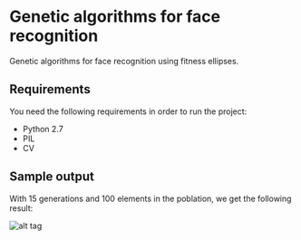 # Genetic algorithms for face recognition

Genetic algorithms for face recognition using fitness ellipses. 

## Requirements
You need the following requirements in order to run the project:
- Python 2.7
- PIL
- CV

## Sample output

With 15 generations and 100 elements in the poblation, we get the following result:

![alt tag](https://github.com/cgcastro/Genetic-algorithms-for-face-recognition/blob/master/face.PNG)